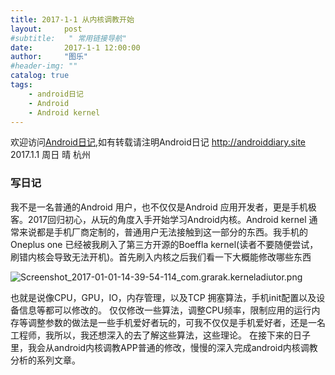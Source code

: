 ```yaml
---
title: 2017-1-1 从内核调教开始
layout:     post
#subtitle:   " 常用链接导航"
date:       2017-1-1 12:00:00
author:     "图乐"
#header-img: ""
catalog: true
tags:
    - android日记
    - Android
    - Android kernel
---
```



欢迎访问[Android日记][1],如有转载请注明Android日记 http://androiddiary.site
2017.1.1 周日 晴 杭州


### 写日记
我不是一名普通的Android 用户，也不仅仅是Android 应用开发者，更是手机极客。2017回归初心，从玩的角度入手开始学习Android内核。Android kernel 通常来说都是手机厂商定制的，普通用户无法接触到这一部分的东西。我手机的Oneplus one 已经被我刷入了第三方开源的Boeffla kernel(读者不要随便尝试，刷错内核会导致无法开机)。首先刷入内核之后我们看一下大概能修改哪些东西

![Screenshot_2017-01-01-14-39-54-114_com.grarak.kerneladiutor.png](http://upload-images.jianshu.io/upload_images/641851-b882cc9f135bc25e.png?imageMogr2/auto-orient/strip%7CimageView2/2/w/1240)

也就是说像CPU，GPU，IO，内存管理，以及TCP 拥塞算法，手机init配置以及设备信息等都可以修改的。
仅仅修改一些算法，调整CPU频率，限制应用的运行内存等调整参数的做法是一些手机爱好者玩的，可我不仅仅是手机爱好者，还是一名工程师，我所以，我还想深入的去了解这些算法，这些理论。
在接下来的日子里，我会从android内核调教APP普通的修改，慢慢的深入完成android内核调教分析的系列文章。


  [1]: androiddiary.site